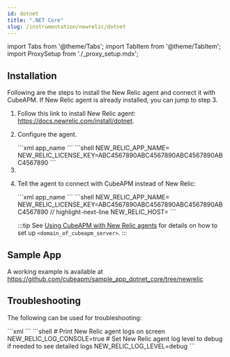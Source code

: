 ```yaml
---
id: dotnet
title: ".NET Core"
slug: /instrumentation/newrelic/dotnet
---
```


import Tabs from '@theme/Tabs';
import TabItem from '@theme/TabItem';
import ProxySetup from './\_proxy_setup.mdx';


## Installation

Following are the steps to install the New Relic agent and connect it with CubeAPM. If New Relic agent is already installed, you can jump to step 3.

1. Follow this link to install New Relic agent: https://docs.newrelic.com/install/dotnet.

1. Configure the agent.

   <Tabs>
      <TabItem value="file" label="newrelic.config">
         ```xml
         <configuration xmlns="urn:newrelic-config" agentEnabled="true">
            <service licenseKey="ABC4567890ABC4567890ABC4567890ABC4567890" />
            <application>
                <name>app_name</name>
            </application>
         </configuration>
         ```
      </TabItem>
      <TabItem value="env" label="Environment Variables">
         ```shell
         NEW_RELIC_APP_NAME=<app_name>
         NEW_RELIC_LICENSE_KEY=ABC4567890ABC4567890ABC4567890ABC4567890 
         ```
      </TabItem>
   </Tabs>


1. <ProxySetup />

1. Tell the agent to connect with CubeAPM instead of New Relic:

   <Tabs>
      <TabItem value="file" label="newrelic.config">
         ```xml
         <configuration xmlns="urn:newrelic-config" agentEnabled="true">
            <service 
               licenseKey="ABC4567890ABC4567890ABC4567890ABC4567890" 
               // highlight-start
               host="<domain_of_cubeapm_server>" 
               // highlight-end 
            />
            <application>
                <name>app_name</name>
            </application>
        </configuration>
         ```
      </TabItem>
      <TabItem value="env" label="Environment Variables">
         ```shell
         NEW_RELIC_APP_NAME=<app_name>
         NEW_RELIC_LICENSE_KEY=ABC4567890ABC4567890ABC4567890ABC4567890
         // highlight-next-line
         NEW_RELIC_HOST=<domain_of_cubeapm_server>
         ```
      </TabItem>
   </Tabs>

   :::tip
   See [Using CubeAPM with New Relic agents](newrelic.md) for details on how to set up `<domain_of_cubeapm_server>`.
   :::

## Sample App

A working example is available at https://github.com/cubeapm/sample_app_dotnet_core/tree/newrelic

## Troubleshooting

The following can be used for troubleshooting:

<Tabs>
   <TabItem value="file" label="newrelic.config">
      ```xml
      <configuration xmlns="urn:newrelic-config" agentEnabled="true">
         <log level="debug" console="true" />
      </configuration>
      ```
   </TabItem>
   <TabItem value="env" label="Environment Variables">
      ```shell
      # Print New Relic agent logs on screen
      NEW_RELIC_LOG_CONSOLE=true
      # Set New Relic agent log level to debug if needed to see detailed logs
      NEW_RELIC_LOG_LEVEL=debug
      ```
   </TabItem>
</Tabs>
